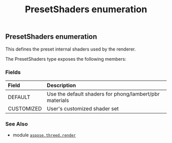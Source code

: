 ﻿---
title: PresetShaders enumeration
second_title: Aspose.3D for Python via .NET API References
description: 
type: docs
weight: 550
url: /aspose.threed.render/presetshaders/
is_root: false
---

## PresetShaders enumeration

This defines the preset internal shaders used by the renderer.



The PresetShaders type exposes the following members:

### Fields
| Field | Description |
| :- | :- |
| DEFAULT | Use the default shaders for phong/lambert/pbr materials |
| CUSTOMIZED | User's customized shader set |



### See Also
* module [`aspose.threed.render`](..)
